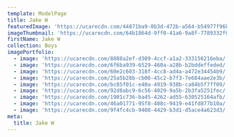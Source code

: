 ```yaml
---
template: ModelPage
title: Jake W
featuredImage: 'https://ucarecdn.com/44871ba9-0b3d-472b-a564-b54977f96b81/'
imageThumbnail: 'https://ucarecdn.com/64b1864d-9ff0-41a6-9a8f-7789332f0e9a/'
firstName: Jake W
collection: Boys
imagePortfolio:
  - image: 'https://ucarecdn.com/8888a2ef-d309-4ccf-a1a2-333156216eba/'
  - image: 'https://ucarecdn.com/6f6ba939-6529-460a-a28b-b2bddeffeded/'
  - image: 'https://ucarecdn.com/60e2c603-318f-4cc8-ad4a-a472e34454b9/'
  - image: 'https://ucarecdn.com/25a5b28b-cb06-45c2-b7f3-7e684aae2e3b/'
  - image: 'https://ucarecdn.com/bc85f01c-e40a-4919-938b-ca84b5f7ff09/'
  - image: 'https://ucarecdn.com/92d8abc9-6c56-4029-9a5b-2b3fa5251fec/'
  - image: 'https://ucarecdn.com/1901c736-ba45-4262-ad55-630525164afb/'
  - image: 'https://ucarecdn.com/46a01771-95f8-408c-9419-e41fd877b10a/'
  - image: 'https://ucarecdn.com/9f4fc4cb-9408-4429-b3d1-d5ace4a623d3/'
meta:
  title: Jake W
---
```


